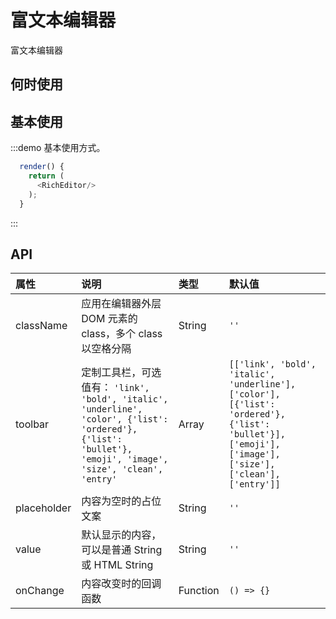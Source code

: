 # 富文本编辑器

富文本编辑器

## 何时使用


## 基本使用

:::demo 基本使用方式。

```js
  render() {
    return (
      <RichEditor/>
    );
  }
```
:::


## API
|属性|说明|类型|默认值|
|:-|:-|:-|:-|
| className | 应用在编辑器外层 DOM 元素的 class，多个 class 以空格分隔 | String | `''` |
| toolbar | 定制工具栏，可选值有： `'link', 'bold', 'italic', 'underline', 'color', {'list': 'ordered'}, {'list': 'bullet'}, 'emoji', 'image', 'size', 'clean', 'entry'`| Array | `[['link', 'bold', 'italic', 'underline'], ['color'], [{'list': 'ordered'}, {'list': 'bullet'}], ['emoji'], ['image'], ['size'], ['clean'], ['entry']]` |
| placeholder | 内容为空时的占位文案 | String | `''` |
| value | 默认显示的内容，可以是普通 String 或 HTML String | String | `''` |
| onChange | 内容改变时的回调函数 | Function | `() => {}` |
